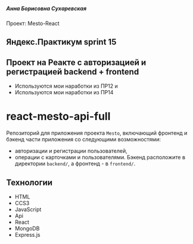##### Анна Борисовна Сухаревская

Проект: Mesto-React

## Яндекс.Практикум sprint 15  
## Проект на Реакте с авторизацией и регистрацией backend + frontend

- Используются мои наработки из ПР12 и
- Используются мои наработки из ПР14 

# react-mesto-api-full
Репозиторий для приложения проекта `Mesto`, 
включающий фронтенд и бэкенд части приложения со следующими возможностями: 
- авторизации и регистрации пользователей, 
- операции с карточками и пользователями. 
Бэкенд расположите в директории `backend/`, 
а фронтенд - в `frontend/`. 
<!--  
## Ссылка на сайт , размещенный на Яндекс.Облаке.
- <a href="http://mesto.frontend.annsyh.nomoredomains.work/">Ссылка на frontend</a>
- <a href="http://mesto.backend.annsyh.nomoredomains.work/">Ссылка на backend</a> 
- публичный IP адрес  51.250.85.213
-->

## Технологии
- HTML
- CCS3
- JavaScript
- Api
- React
- MongoDB
- Express.js
